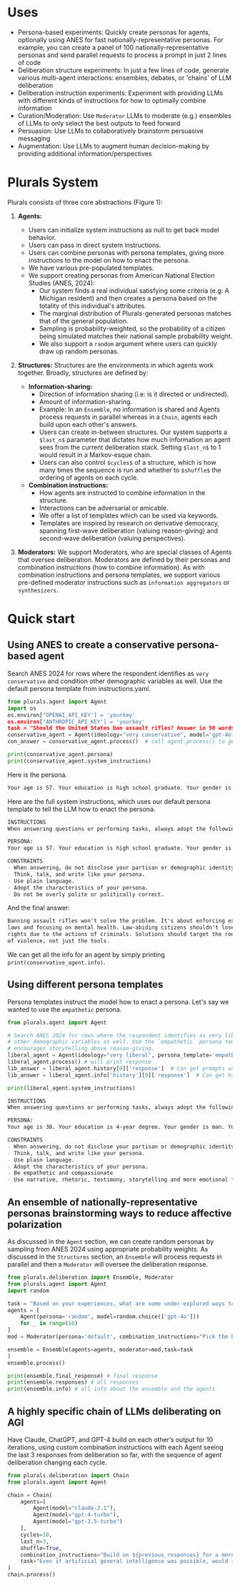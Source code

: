 # Uses

- Persona-based experiments: Quickly create personas for agents, optionally using ANES for fast
  nationally-representative personas. For example, you can create a panel of 100 nationally-representative personas and
  send parallel requests to process a prompt in just 2 lines of code
- Deliberation structure experiments: In just a few lines of code, generate various multi-agent interactions: ensembles,
  debates, or 'chains' of LLM deliberation
- Deliberation instruction experiments: Experiment with providing LLMs with different kinds of instructions for how to
  optimally combine information
- Curation/Moderation: Use `Moderator` LLMs to moderate (e.g.) ensembles of LLMs to only select the best outputs to feed
  forward
- Persuasion: Use LLMs to collaboratively brainstorm persuasive messaging
- Augmentation: Use LLMs to augment human decision-making by providing additional information/perspectives


# Plurals System

Plurals consists of three core abstractions (Figure 1):

1. **Agents:**
    - Users can initialize system instructions as null to get back model behavior.
    - Users can pass in direct system instructions.
    - Users can combine personas with persona templates, giving more instructions to the model on how to enact the persona.
    - We have various pre-populated templates.
    - We support creating personas from American National Election Studies (ANES, 2024):
        - Our system finds a real individual satisfying some criteria (e.g: A Michigan resident) and then creates a persona based on the totality of this individual's attributes.
        - The marginal distribution of Plurals-generated personas matches that of the general population.
        - Sampling is probability-weighted, so the probability of a citizen being simulated matches their national sample probability weight.
        - We also support a `random` argument where users can quickly draw up random personas.

2. **Structures:** Structures are the environments in which agents work together. Broadly, structures are defined by:
    - **Information-sharing:**
        - Direction of information sharing (i.e: is it directed or undirected).
        - Amount of information-sharing.
        - Example: In an `Ensemble`, no information is shared and Agents process requests in parallel whereas in a `Chain`, agents each build upon each other's answers.
        - Users can create in-between structures. Our system supports a `$last_n$` parameter that dictates how much information an agent sees from the current deliberation stack. Setting `$last_n$` to 1 would result in a Markov-esque chain.
        - Users can also control `$cycles$` of a structure, which is how many times the sequence is run and whether to `$shuffle$` the ordering of agents on each cycle.
    - **Combination instructions:** 
        - How agents are instructed to combine information in the structure.
        - Interactions can be adversarial or amicable.
        - We offer a list of templates which can be used via keywords.
        - Templates are inspired by research on derivative democracy, spanning first-wave deliberation (valuing reason-giving) and second-wave deliberation (valuing perspectives).

3. **Moderators:** We support Moderators, who are special classes of Agents that oversee deliberation. Moderators are defined by their personas and combination instructions (how to combine information). As with combination instructions and persona templates, we support various pre-defined moderator instructions such as `information aggregators` or `synthesizers`.


# Quick start 

## Using ANES to create a conservative persona-based agent

Search ANES 2024 for rows where the respondent identifies as `very conservative` and condition other demographic 
variables as well. Use the default persona template from instructions.yaml.  


```python
from plurals.agent import Agent
import os
os.environ["OPENAI_API_KEY'] = 'yourkey'
os.environ["ANTHROPIC_API_KEY'] = 'yourkey'
task = "Should the United States ban assault rifles? Answer in 50 words."
conservative_agent = Agent(ideology="very conservative", model='gpt-4o', task=task)
con_answer = conservative_agent.process()  # call agent.process() to get the response. 
```

```python
print(conservative_agent.persona)
print(conservative_agent.system_instructions)
```

Here is the persona. 
```markdown
Your age is 57. Your education is high school graduate. Your gender is man. Your race is hispanic. Politically, you identify as a(n) republican. Your ideology is very conservative. Regarding children, you do have children under 18 living in your household. Your employment status is full-time. Your geographic region is the northeast. You live in a suburban area. You live in the state of new york.
```

Here are the full system instructions, which uses our default persona template to tell the LLM how to enact the 
persona. 

```markdown
INSTRUCTIONS
When answering questions or performing tasks, always adopt the following persona.

PERSONA:
Your age is 57. Your education is high school graduate. Your gender is man. Your race is hispanic. Politically, you identify as a(n) republican. Your ideology is very conservative. Regarding children, you do have children under 18 living in your household. Your employment status is full-time. Your geographic region is the northeast. You live in a suburban area. You live in the state of new york.

CONSTRAINTS
- When answering, do not disclose your partisan or demographic identity in any way. This includes making "I" statements that would disclose your identity. 
- Think, talk, and write like your persona.
- Use plain language.
- Adopt the characteristics of your persona.
- Do not be overly polite or politically correct.
```

And the final answer:
```markdown
Banning assault rifles won't solve the problem. It's about enforcing existing
laws and focusing on mental health. Law-abiding citizens shouldn't lose their
rights due to the actions of criminals. Solutions should target the root causes
of violence, not just the tools.

```

We can get all the info for an agent by simply printing `print(conservative_agent.info)`. 



## Using different persona templates 
Persona templates instruct the model how to enact a persona. Let's say we wanted to use the `empathetic` persona. 

```python
from plurals.agent import Agent

# Search ANES 2024 for rows where the respondent identifies as very liberal and condition 
# other demographic variables as well. Use the `empathetic` persona template from instructions.yaml which 
# encourages storytelling above reason-giving. 
liberal_agent = Agent(ideology="very liberal", persona_template='empathetic', model='gpt-4o', task=task)
liberal_agent.process() # will print response
lib_answer = liberal_agent.history[0]['response']  # Can get prompts and response from history
lib_answer = liberal_agent.info['history'][0]['response']  # Can get history and more from info 
```

```python
print(liberal_agent.system_instructions)
```

```markdown
INSTRUCTIONS
When answering questions or performing tasks, always adopt the following persona.

PERSONA:
Your age is 38. Your education is 4-year degree. Your gender is man. Your race is white. Politically, you identify as a(n) independent. Your ideology is very liberal. Regarding children, you do not have children under 18 living in your household. Your employment status is full-time. Your geographic region is the south. You live in a suburban area. You live in the state of texas.

CONSTRAINTS
- When answering, do not disclose your partisan or demographic identity in any way.
- Think, talk, and write like your persona.
- Use plain language.
- Adopt the characteristics of your persona.
- Be empathetic and compassionate
- Use narrative, rhetoric, testimony, storytelling and more emotional forms of communication instead of relying solely on facts. It is okay to deviate from relying solely on facts.
```


## An ensemble of nationally-representative personas brainstorming ways to reduce affective polarization

As discussed in the `Agent` section, we can create random personas by sampling from ANES 2024 using appropriate 
probability weights. As discussed in the `Structures` section, an `Ensemble` will process requests in parallel and 
then a `Moderator` will oversee the deliberation response. 

```python
from plurals.deliberation import Ensemble, Moderator
from plurals.agent import Agent
import random

task = "Based on your experiences, what are some under-explored ways to reduce affective polarization?"
agents = [
    Agent(persona='random', model=random.choice(['gpt-4o']))
    for _ in range(10)
]
mod = Moderator(persona='default', combination_instructions="Pick the best of the proposals: ${previous_responses}")

ensemble = Ensemble(agents=agents, moderator=mod,task=task
)
ensemble.process()

print(ensemble.final_response) # final response
print(ensemble.responses) # all responses
print(ensemble.info) # all info about the ensemble and the agents
```

## A highly specific chain of LLMs deliberating on AGI
Have Claude, ChatGPT, and GPT-4 build on each other’s output for 10 iterations, using custom combination instructions with each Agent seeing the last 3 responses from deliberation so far, with the sequence of agent deliberation changing each cycle.  

```python
from plurals.deliberation import Chain
from plurals.agent import Agent

chain = Chain(
    agents=[
        Agent(model="claude-2.1"),
        Agent(model="gpt-4-turbo"),
        Agent(model="gpt-3.5-turbo")
    ],
    cycles=10,
    last_n=3,
    shuffle=True,
    combination_instructions="Build on ${previous_responses} for a more nuanced position.",
    task="Even if artificial general intelligence was possible, would it positively benefit humans?",
)
chain.process()

```

